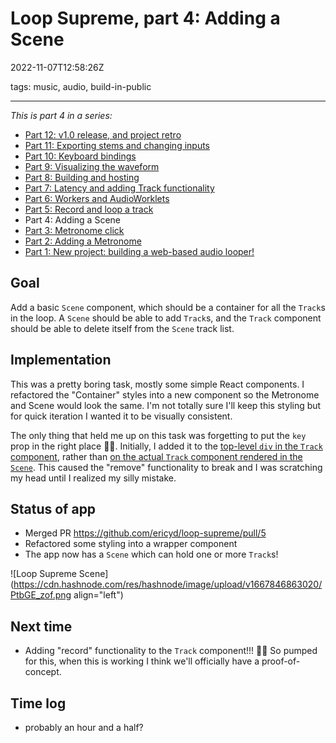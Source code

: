 # Loop Supreme, part 4: Adding a Scene

2022-11-07T12:58:26Z

tags: music, audio, build-in-public

---

_This is part 4 in a series:_

- [Part 12: v1.0 release, and project retro](https://ericyd.hashnode.dev/loop-supreme-part-12-v10-release-and-project-retro)
- [Part 11: Exporting stems and changing inputs](https://ericyd.hashnode.dev/loop-supreme-part-11-exporting-stems-and-changing-inputs)
- [Part 10: Keyboard bindings](https://ericyd.hashnode.dev/loop-supreme-part-10-keyboard-bindings)
- [Part 9: Visualizing the waveform](https://ericyd.hashnode.dev/loop-supreme-part-9-visualizing-the-waveform)
- [Part 8: Building and hosting](https://ericyd.hashnode.dev/loop-supreme-part-8-building-and-hosting)
- [Part 7: Latency and adding Track functionality](https://ericyd.hashnode.dev/loop-supreme-part-7-latency-and-adding-track-functionality)
- [Part 6: Workers and AudioWorklets](https://ericyd.hashnode.dev/loop-supreme-part-6-workers-and-audioworklets)
- [Part 5: Record and loop a track](https://ericyd.hashnode.dev/loop-supreme-part-5-record-and-loop-a-track)
- Part 4: Adding a Scene
- [Part 3: Metronome click](https://ericyd.hashnode.dev/loop-supreme-part-3-metronome-click)
- [Part 2: Adding a Metronome](https://ericyd.hashnode.dev/loop-supreme-part-2-adding-a-metronome)
- [Part 1: New project: building a web-based audio looper!](https://ericyd.hashnode.dev/new-project-building-a-web-based-audio-looper)

## Goal

Add a basic `Scene` component, which should be a container for all the `Track`s in the loop. A `Scene` should be able to add `Track`s, and the `Track` component should be able to delete itself from the `Scene` track list.

## Implementation

This was a pretty boring task, mostly some simple React components. I refactored the "Container" styles into a new component so the Metronome and Scene would look the same. I'm not totally sure I'll keep this styling but for quick iteration I wanted it to be visually consistent.

The only thing that held me up on this task was forgetting to put the `key` prop in the right place 🤦🏻. Initially, I added it to the [top-level `div` in the `Track` component](https://github.com/ericyd/loop-supreme/blob/ba3fdde495330d0ad5b74b17e863a50edbf90c75/src/Track/index.tsx#L14), rather than [on the actual `Track` component rendered in the `Scene`](https://github.com/ericyd/loop-supreme/blob/ba3fdde495330d0ad5b74b17e863a50edbf90c75/src/Scene/index.tsx#L35). This caused the "remove" functionality to break and I was scratching my head until I realized my silly mistake.

## Status of app

- Merged PR https://github.com/ericyd/loop-supreme/pull/5
- Refactored some styling into a wrapper component
- The app now has a `Scene` which can hold one or more `Track`s!

![Loop Supreme Scene](https://cdn.hashnode.com/res/hashnode/image/upload/v1667846863020/PtbGE_zof.png align="left")

## Next time

- Adding "record" functionality to the `Track` component!!! 🙌🏻 So pumped for this, when this is working I think we'll officially have a proof-of-concept.

## Time log

- probably an hour and a half?
